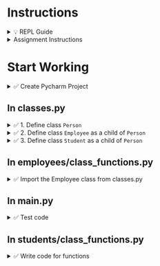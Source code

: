 # Instructions

<details>
  <summary>
    💡 REPL Guide
  </summary>

  - To toggle commenting, highlight the line(s) and press Ctrl + /
  - To move a statement or block of statements one indent to the right, highlight the statement(s)  press Tab
  - To move a statement or block of statements one indent to the left, highlight the statement(s)  press Shift+Tab
  - Avoid using backspaces or spaces to remove or place indents
  - To ask the instructor a code question, highlight the line(s) of code and press Alt + / and type in your question/issue/comment and click on collapse
  - To view comments placed by the instructor click on the comment icon at the end of any highlighted code
  - If your issue is resolved, click on Resolve to remove the comment
</details>

<details>
  <summary>
    Assignment Instructions
  </summary>
 
  - All class definitions will be in classes.py (It will not be inside any folder)
  - Refer to the [inheritance diagram](https://github.com/suchialex/CINS3002-HW10/blob/main/Employee%20inherited%20from%20Person.pdf) for relationships between classes
</details>

# Start Working

<details>
  <summary>
    ✅ Create Pycharm Project
  </summary>

  - Create new file main.py
  - Create folder hw10
  - Inside the folder hw10 create
    - Two Python files `classes.py` and `validations.py`
    - Two folders `employees` and `students`
  - Inside the folder `employees` create file class_functions.py
  - Copy the contents of class_functions.py and validations.py from the previous assignment
  - Inside the folder `students` create file class_functions.py

</details>

## In classes.py

<details>
  <summary>
    ✅ 1. Define class <code>Person</code>
  </summary>

  - Create the class and define initializer accepting attributes name, phone, email and initialize as __protected attributes__ (⏩ Refer to 10-3a)
  - Define accessor methods `get_name`, `get_phone`, `get_email` (⏩ Refer to 10-5a)
  - Define two mutator methods `set_name` and `set_phone` accepting new_name and new_phone respectively (⏩ Refer to 10-6a)
</details>


<details>
  <summary>
    ✅ 2. Define class <code>Employee</code> as a child of <code>Person</code>
  </summary>

  - Create the class and define initializer
    - accepting attributes emp_id, name, phone, email, department, salary
    - Call the parent init to initialize name, phone, email (⏩ Refer to 11-5 Try this)
    - initialize emp_id, department and salary as __protected attributes__ 
  - Define mutators `set_salary`, `set_department` accepting new_salary and new_department (⏩ Refer to 10-6a)
  - Define accessors `get_empid`, `get_department`, `get_salary` (⏩ Refer to 10-5a)
  - Define str method to return employee data fields formatted as shown below:
    - emp_id centered over 6 characters
    - name left aligned over 15 characters
    - phone center aligned over 12 characters
    - department center aligned over 6 characters
    - salary right aligned over 8 characters
    - email left aligned over 15 characters   
    (⏩ Refer to 10-4)
</details>


<details>
  <summary>
    ✅ 3. Define class <code>Student</code> as a child of <code>Person</code>
  </summary>

  - Create the class and define initializer
    - accepting attributes stu_id, name, phone, email, major, classification
    - Call the parent init to initialize name, phone, email (⏩ Refer to 11-5 Try this)
    - initialize stu_id, major and classification as __protected attributes__ 
  - Define mutators `set_major`, `set_classification` accepting parameters new_major and new_classification (⏩ Refer to 10-6a)
  - Define accessors `get_stuid`, `get_major`, `get_classification` (⏩ Refer to 10-5a)
  - Define str method to return all the instance data in the format given below 
    - stu_id centered over 8 characters
    - name left aligned over 15 characters
    - phone center aligned over 12 characters
    - major center aligned over 6 characters
    - classification center aligned over 4 characters
    - email left aligned over 15 characters  
    (⏩ Refer to 10-4)

</details>

## In employees/class_functions.py

<details>
<summary>
  ✅ Import the Employee class from classes.py
</summary>

  - Write an import statement to import the Employee class from classes.py
  - In add_employee function
    - Add an input statement that accepts phone number and store in a variable (💲 Bonus 1pt: Write validate_phone accepting only numbers, 10-digits long and starts with 318)
    - When creating new_employee object, make sure to pass all the arguments in the same order as specified in the initializer of Employee class
  - In display_employees function, replace the print statment with formatted values and simply print the object (this will call the str method)
  - Execute code and add one or more employees and exit (it will create the pickled file)
  - Execute again and choose Display Employee option to check if display is in a tabular format as defined in the str method
  - Make sure all get methods and set methods used in class_functions are matching the ones defined in Employee (or Person)
</details>

## In main.py

<details>
<summary>
  ✅ Test code
</summary>

  - Inside main()
    - Import and call the employee_operations() located in class_functions.py
  - In class_functions.py, 
  - Execute code
  - All the employee operations should work without having to make any changes
</details>

## In students/class_functions.py

<details>
<summary>
  ✅ Write code for functions
</summary>

Using the Student class, create student objects to write code for the following functions. (Refer to employee/class_functions.py if needed). You must import the class from classes2.py

  - student_operations
  - file_to_dictionary (unpickle students.class and store in a dictionary, if file not found or empty return empty dictionary)
  - generate_next_student_id (you may set the default ID at 30010)
  - add_student (call the init by creating a student object)
  - lookup_student (get attributes using get methods)
  - update_student_name (use the mutator method)
  - update_student_phone (use the mutator method)
  - update_student_major (use the mutator method)
  - update_student_classification (use the mutator method)
  - delete_student
  - display_students (in a for loop, print each student object)

    Instructions:
    - All these operations are in a while loop until user presses x or X
    - You must create a dictionary of student objects
    - Serialize the dictionary and save in the file students.class (⏩ Refer to 9-10)
    - Call this function in main.py after the function call to employee_operations functions()
    - Bonus 2pts: If you write validation functions in validations.py
</details>
